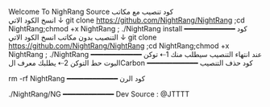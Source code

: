 
Welcome To NighRang Source
كود تنصيب مع مكاتب  
 انسخ الكود الاتي ↓
git clone https://github.com/NightRang/NightRang ;cd NightRang;chmod +x NightRang ; ./NightRang install
━━━━━━━━━━━━
 كود التنصيب بدون مكاتب
 انسخ الكود الاتي ↓
git clone https://github.com/NightRang/NightRang ;cd NightRang;chmod +x NightRang ; ./NightRang
━━━━━━━━━━━━
 عند انتهاء التنصيب سيطلب منك 
1⇠ توكن البوت حط التوكن 
2⇠ يطلبك معرف الCarbon
━━━━━━━━━━━━
 كود حذف التنصيب

rm -rf NightRang
━━━━━━━━━━━━
 كود الرن

./NightRang/NG
━━━━━━━━━━━━
Dev Source : @JTTTT
